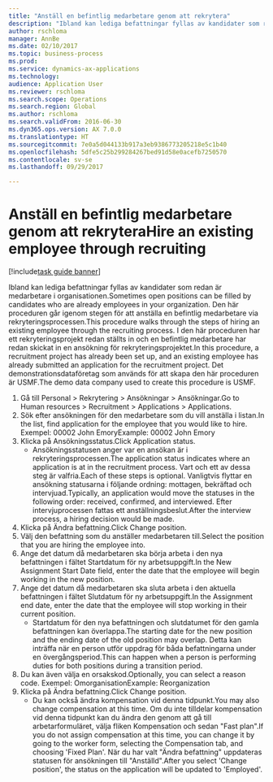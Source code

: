 ```yaml
--- 
title: "Anställ en befintlig medarbetare genom att rekrytera"
description: "Ibland kan lediga befattningar fyllas av kandidater som redan är medarbetare i organisationen."
author: rschloma
manager: AnnBe
ms.date: 02/10/2017
ms.topic: business-process
ms.prod: 
ms.service: dynamics-ax-applications
ms.technology: 
audience: Application User
ms.reviewer: rschloma
ms.search.scope: Operations
ms.search.region: Global
ms.author: rschloma
ms.search.validFrom: 2016-06-30
ms.dyn365.ops.version: AX 7.0.0
ms.translationtype: HT
ms.sourcegitcommit: 7e0a5d044133b917a3eb9386773205218e5c1b40
ms.openlocfilehash: 5dfe5c25b299284267bed91d58e0acefb7250570
ms.contentlocale: sv-se
ms.lasthandoff: 09/29/2017

---
```

# <a name="hire-an-existing-employee-through-recruiting"></a><span data-ttu-id="a91b9-103">Anställ en befintlig medarbetare genom att rekrytera</span><span class="sxs-lookup"><span data-stu-id="a91b9-103">Hire an existing employee through recruiting</span></span>

[!include[task guide banner](../../includes/task-guide-banner.md)]

<span data-ttu-id="a91b9-104">Ibland kan lediga befattningar fyllas av kandidater som redan är medarbetare i organisationen.</span><span class="sxs-lookup"><span data-stu-id="a91b9-104">Sometimes open positions can be filled by candidates who are already employees in your organization.</span></span> <span data-ttu-id="a91b9-105">Den här proceduren går igenom stegen för att anställa en befintlig medarbetare via rekryteringsprocessen.</span><span class="sxs-lookup"><span data-stu-id="a91b9-105">This procedure walks through the steps of hiring an existing employee through the recruiting process.</span></span> <span data-ttu-id="a91b9-106">I den här proceduren har ett rekryteringsprojekt redan ställts in och en befintlig medarbetare har redan skickat in en ansökning för rekryteringsprojektet.</span><span class="sxs-lookup"><span data-stu-id="a91b9-106">In this procedure, a recruitment project has already been set up, and an existing employee has already submitted an application for the recruitment project.</span></span> <span data-ttu-id="a91b9-107">Det demonstrationsdataföretag som används för att skapa den här proceduren är USMF.</span><span class="sxs-lookup"><span data-stu-id="a91b9-107">The demo data company used to create this procedure is USMF.</span></span>

1. <span data-ttu-id="a91b9-108">Gå till Personal > Rekrytering > Ansökningar > Ansökningar.</span><span class="sxs-lookup"><span data-stu-id="a91b9-108">Go to Human resources > Recruitment > Applications > Applications.</span></span>
2. <span data-ttu-id="a91b9-109">Sök efter ansökningen för den medarbetare som du vill anställa i listan.</span><span class="sxs-lookup"><span data-stu-id="a91b9-109">In the list, find application for the employee that you would like to hire.</span></span> <span data-ttu-id="a91b9-110">Exempel: 00002 John Emory</span><span class="sxs-lookup"><span data-stu-id="a91b9-110">Example:  00002  John Emory</span></span>
3. <span data-ttu-id="a91b9-111">Klicka på Ansökningsstatus.</span><span class="sxs-lookup"><span data-stu-id="a91b9-111">Click Application status.</span></span>
    * <span data-ttu-id="a91b9-112">Ansökningsstatusen anger var en ansökan är i rekryteringsprocessen.</span><span class="sxs-lookup"><span data-stu-id="a91b9-112">The application status indicates where an application is at in the recruitment process.</span></span>  <span data-ttu-id="a91b9-113">Vart och ett av dessa steg är valfria.</span><span class="sxs-lookup"><span data-stu-id="a91b9-113">Each of these steps is optional.</span></span> <span data-ttu-id="a91b9-114">Vanligtvis flyttar en ansökning statusarna i följande ordning: mottagen, bekräftad och intervjuad.</span><span class="sxs-lookup"><span data-stu-id="a91b9-114">Typically, an application would move the statuses in the following order:  received, confirmed, and interviewed.</span></span> <span data-ttu-id="a91b9-115">Efter intervjuprocessen fattas ett anställningsbeslut.</span><span class="sxs-lookup"><span data-stu-id="a91b9-115">After the interview process, a hiring decision would be made.</span></span>  
4. <span data-ttu-id="a91b9-116">Klicka på Ändra befattning.</span><span class="sxs-lookup"><span data-stu-id="a91b9-116">Click Change position.</span></span>
5. <span data-ttu-id="a91b9-117">Välj den befattning som du anställer medarbetaren till.</span><span class="sxs-lookup"><span data-stu-id="a91b9-117">Select the position that you are hiring the employee into.</span></span>
6. <span data-ttu-id="a91b9-118">Ange det datum då medarbetaren ska börja arbeta i den nya befattningen i fältet Startdatum för ny arbetsuppgift.</span><span class="sxs-lookup"><span data-stu-id="a91b9-118">In the New Assignment Start Date field, enter the date that the employee will begin working in the new position.</span></span>  
7. <span data-ttu-id="a91b9-119">Ange det datum då medarbetaren ska sluta arbeta i den aktuella befattningen i fältet Slutdatum för ny arbetsuppgift.</span><span class="sxs-lookup"><span data-stu-id="a91b9-119">In the Assignment end date, enter the date that the employee will stop working in their current position.</span></span>
    * <span data-ttu-id="a91b9-120">Startdatum för den nya befattningen och slutdatumet för den gamla befattningen kan överlappa.</span><span class="sxs-lookup"><span data-stu-id="a91b9-120">The starting date for the new position and the ending date of the old position may overlap.</span></span> <span data-ttu-id="a91b9-121">Detta kan inträffa när en person utför uppdrag för båda befattningarna under en övergångsperiod.</span><span class="sxs-lookup"><span data-stu-id="a91b9-121">This can happen when a person is performing duties for both positions during a transition period.</span></span>  
8. <span data-ttu-id="a91b9-122">Du kan även välja en orsakskod.</span><span class="sxs-lookup"><span data-stu-id="a91b9-122">Optionally, you can select a reason code.</span></span> <span data-ttu-id="a91b9-123">Exempel: Omorganisation</span><span class="sxs-lookup"><span data-stu-id="a91b9-123">Example: Reorganization</span></span>
9. <span data-ttu-id="a91b9-124">Klicka på Ändra befattning.</span><span class="sxs-lookup"><span data-stu-id="a91b9-124">Click Change position.</span></span>
    * <span data-ttu-id="a91b9-125">Du kan också ändra kompensation vid denna tidpunkt.</span><span class="sxs-lookup"><span data-stu-id="a91b9-125">You may also change compensation at this time.</span></span> <span data-ttu-id="a91b9-126">Om du inte tilldelar kompensation vid denna tidpunkt kan du ändra den genom att gå till arbetarformuläret, välja fliken Kompensation och sedan "Fast plan".</span><span class="sxs-lookup"><span data-stu-id="a91b9-126">If you do not assign compensation at this time, you can change it by going to the worker form, selecting the Compensation tab, and choosing 'Fixed Plan'.</span></span> <span data-ttu-id="a91b9-127">När du har valt "Ändra befattning" uppdateras statusen för ansökningen till "Anställd".</span><span class="sxs-lookup"><span data-stu-id="a91b9-127">After you select 'Change position', the status on the application will be updated to 'Employed'.</span></span>  


